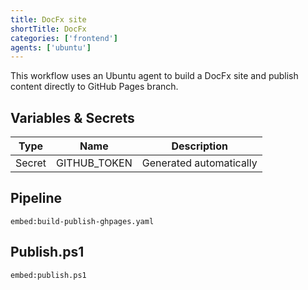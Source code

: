 ```yaml
---
title: DocFx site
shortTitle: DocFx
categories: ['frontend']
agents: ['ubuntu']
---
```


This workflow uses an Ubuntu agent to build a DocFx site and publish content directly to GitHub Pages branch.

## Variables & Secrets

| Type | Name | Description |
|------|------|-------------|
| Secret | GITHUB_TOKEN | Generated automatically |

## Pipeline
`embed:build-publish-ghpages.yaml`

## Publish.ps1
`embed:publish.ps1`